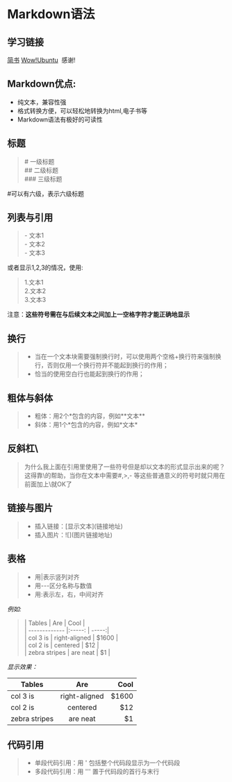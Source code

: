 # Markdown语法  

## 学习链接

[简书](http://www.jianshu.com/p/q81RER)
[Wow!Ubuntu](http://wowubuntu.com/markdown/#p)  感谢!

## Markdown优点:
- 纯文本，兼容性强
- 格式转换方便，可以轻松地转换为html,电子书等
- Markdown语法有极好的可读性

## 标题  

> \# 一级标题  
\## 二级标题  
\### 三级标题  

#可以有六级，表示六级标题

## 列表与引用

> \- 文本1  
\- 文本2  
\- 文本3

或者显示1,2,3的情况，使用:

> 1.文本1  
2.文本2  
3.文本3  

注意：**这些符号需在与后续文本之间加上一空格字符才能正确地显示**

## 换行

> - 当在一个文本块需要强制换行时，可以使用两个空格+换行符来强制换行，否则仅用一个换行符并不能起到换行的作用；
> - 恰当的使用空白行也能起到换行的作用；

## 粗体与斜体

> - 粗体：用2个*包含的内容，例如\*\*文本\*\*
> - 斜体：用1个*包含的内容，例如\*文本\*

## 反斜杠\

> 为什么我上面在引用里使用了一些符号但是却以文本的形式显示出来的呢？这得靠\的帮助，当你在文本中需要\#,\>,\-
等这些普通意义的符号时就只用在前面加上\就OK了

## 链接与图片

> - 插入链接：\[显示文本\](链接地址)  
> - 插入图片：\!\[\](图片链接地址)

## 表格

> - 用\|表示竖列对齐  
> - 用\-\-\-区分名称与数值  
> - 用\:表示左，右，中间对齐

*例如:*  

> \| Tables                     \| Are           \| Cool        \|  
> \| \-\-\-\-\-\-\-\-\-\-\-\-\- \|\:\-\-\-\-\-\: \| \-\-\-\-\-\:\|  
> \| col 3 is                   \| right-aligned \| $1600       \|  
> \| col 2 is                   \| centered      \|   $12       \|  
> \| zebra stripes              \| are neat      \|    $1       \|  

*显示效果：*  

| Tables        | Are           | Cool  |
| ------------- |:-------------:| -----:|
| col 3 is      | right-aligned | $1600 |
| col 2 is      | centered      |   $12 |
| zebra stripes | are neat      |    $1 |


## 代码引用

> - 单段代码引用：用  \'  包括整个代码段显示为一个代码段  
> - 多段代码引用：用  \'\'\'  置于代码段的首行与末行

















